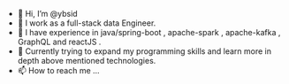 - 👋 Hi, I’m @ybsid
- 👀 I work as a full-stack data Engineer.
- 🌱 I have experience in java/spring-boot , apache-spark , apache-kafka , GraphQL and reactJS .
- 💞️ Currently trying to expand my programming skills and learn more in depth above mentioned technologies.
- 📫 How to reach me ...

<!---
ybsid/ybsid is a ✨ special ✨ repository because its `README.md` (this file) appears on your GitHub profile.
You can click the Preview link to take a look at your changes.
--->
